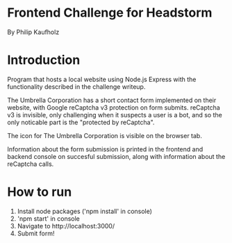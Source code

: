 # Frontend Challenge for Headstorm

By Philip Kaufholz

# Introduction

Program that hosts a local website using Node.js Express with the functionality described in the challenge writeup.

The Umbrella Corporation has a short contact form implemented on their website, with Google reCaptcha v3 protection on form submits. reCaptcha v3 is invisible, only challenging when it suspects a user is a bot, and so the only noticable part is the "protected by reCaptcha".

The icon for The Umbrella Corporation is visible on the browser tab.

Information about the form submission is printed in the frontend and backend console on succesful submission, along with information about the reCaptcha calls.

# How to run

1. Install node packages ('npm install' in console)
2. 'npm start' in console
3. Navigate to http://localhost:3000/
4. Submit form!